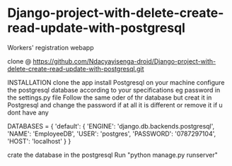 # Django-project-with-delete-create-read-update-with-postgresql
Workers' registration webapp

clone @ 
https://github.com/Ndacyayisenga-droid/Django-project-with-delete-create-read-update-with-postgresql.git

INSTALLATION
clone the app
install Postgresql on your machine
configure the postgresql database according to your specifications eg password in the settings.py file
Follow the same oder of thr database but creat it in Postgresql and change the password if at all it is different or remove it if u dont have any

DATABASES = {
    'default': {
        'ENGINE': 'django.db.backends.postgresql',
        'NAME': 'EmployeeDB',
        'USER': 'postgres',
        'PASSWORD': '0787297104',
        'HOST': 'localhost'
    }
}

crate the database in the postgresql
Run "python manage.py runserver"

